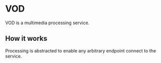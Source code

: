 # VOD 
VOD is a multimedia processing service.

## How it works
Processing is abstracted to enable any arbitrary endpoint connect to the service.